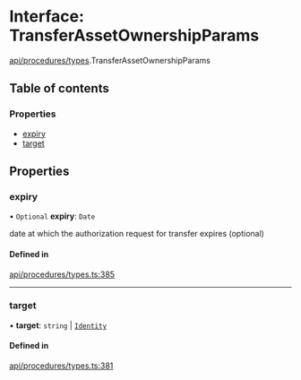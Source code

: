 # Interface: TransferAssetOwnershipParams

[api/procedures/types](../wiki/api.procedures.types).TransferAssetOwnershipParams

## Table of contents

### Properties

- [expiry](../wiki/api.procedures.types.TransferAssetOwnershipParams#expiry)
- [target](../wiki/api.procedures.types.TransferAssetOwnershipParams#target)

## Properties

### expiry

• `Optional` **expiry**: `Date`

date at which the authorization request for transfer expires (optional)

#### Defined in

[api/procedures/types.ts:385](https://github.com/PolymathNetwork/polymesh-sdk/blob/c37bc05d/src/api/procedures/types.ts#L385)

___

### target

• **target**: `string` \| [`Identity`](../wiki/api.entities.Identity.Identity)

#### Defined in

[api/procedures/types.ts:381](https://github.com/PolymathNetwork/polymesh-sdk/blob/c37bc05d/src/api/procedures/types.ts#L381)
